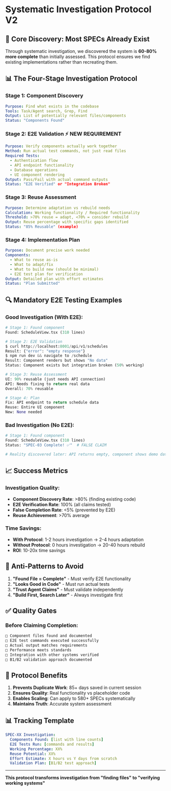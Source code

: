 # Systematic Investigation Protocol V2

## 🎯 **Core Discovery: Most SPECs Already Exist**

Through systematic investigation, we discovered the system is **60-80% more complete** than initially assessed. This protocol ensures we find existing implementations rather than recreating them.

## 📊 **The Four-Stage Investigation Protocol**

### **Stage 1: Component Discovery**
```yaml
Purpose: Find what exists in the codebase
Tools: Task/Agent search, Grep, Find
Output: List of potentially relevant files/components
Status: "Components Found"
```

### **Stage 2: E2E Validation** ⚡ NEW REQUIREMENT
```yaml
Purpose: Verify components actually work together
Method: Run actual test commands, not just read files
Required Tests:
  - Authentication flow
  - API endpoint functionality  
  - Database operations
  - UI component rendering
Output: Pass/Fail with actual command outputs
Status: "E2E Verified" or "Integration Broken"
```

### **Stage 3: Reuse Assessment**
```yaml
Purpose: Determine adaptation vs rebuild needs
Calculation: Working functionality / Required functionality
Threshold: >70% reuse = adapt, <70% = consider rebuild
Output: Reuse percentage with specific gaps identified
Status: "85% Reusable" (example)
```

### **Stage 4: Implementation Plan**
```yaml
Purpose: Document precise work needed
Components:
  - What to reuse as-is
  - What to adapt/fix
  - What to build new (should be minimal)
  - E2E test plan for verification
Output: Detailed plan with effort estimates
Status: "Plan Submitted"
```

## 🔍 **Mandatory E2E Testing Examples**

### **Good Investigation (With E2E):**
```python
# Stage 1: Found component
Found: ScheduleView.tsx (310 lines)

# Stage 2: E2E Validation
$ curl http://localhost:8001/api/v1/schedules
Result: {"error": "empty response"}
$ npm run dev && navigate to /schedule
Result: Component renders but shows "No data"
Status: Component exists but integration broken (50% working)

# Stage 3: Reuse Assessment  
UI: 90% reusable (just needs API connection)
API: Needs fixing to return real data
Overall: 70% reusable

# Stage 4: Plan
Fix: API endpoint to return schedule data
Reuse: Entire UI component
New: None needed
```

### **Bad Investigation (No E2E):**
```python
# Stage 1: Found component
Found: ScheduleView.tsx (310 lines)
Status: "SPEC-03 Complete! ✅"  # FALSE CLAIM

# Reality discovered later: API returns empty, component shows demo data
```

## 📈 **Success Metrics**

### **Investigation Quality:**
- **Component Discovery Rate**: >80% (finding existing code)
- **E2E Verification Rate**: 100% (all claims tested)
- **False Completion Rate**: <5% (prevented by E2E)
- **Reuse Achievement**: >70% average

### **Time Savings:**
- **With Protocol**: 1-2 hours investigation → 2-4 hours adaptation
- **Without Protocol**: 0 hours investigation → 20-40 hours rebuild
- **ROI**: 10-20x time savings

## 🚫 **Anti-Patterns to Avoid**

1. **"Found File = Complete"** - Must verify E2E functionality
2. **"Looks Good in Code"** - Must run actual tests
3. **"Trust Agent Claims"** - Must validate independently
4. **"Build First, Search Later"** - Always investigate first

## ✅ **Quality Gates**

### **Before Claiming Completion:**
```bash
□ Component files found and documented
□ E2E test commands executed successfully  
□ Actual output matches requirements
□ Performance meets standards
□ Integration with other systems verified
□ B1/B2 validation approach documented
```

## 🎯 **Protocol Benefits**

1. **Prevents Duplicate Work**: 85+ days saved in current session
2. **Ensures Quality**: Real functionality vs placeholder code
3. **Enables Scaling**: Can apply to 580+ SPECs systematically
4. **Maintains Truth**: Accurate system assessment

## 📊 **Tracking Template**

```yaml
SPEC-XX Investigation:
  Components Found: [list with line counts]
  E2E Tests Run: [commands and results]
  Working Percentage: XX%
  Reuse Potential: XX%
  Effort Estimate: X hours vs Y days from scratch
  Validation Plan: [B1/B2 test approach]
```

---

**This protocol transforms investigation from "finding files" to "verifying working systems"**